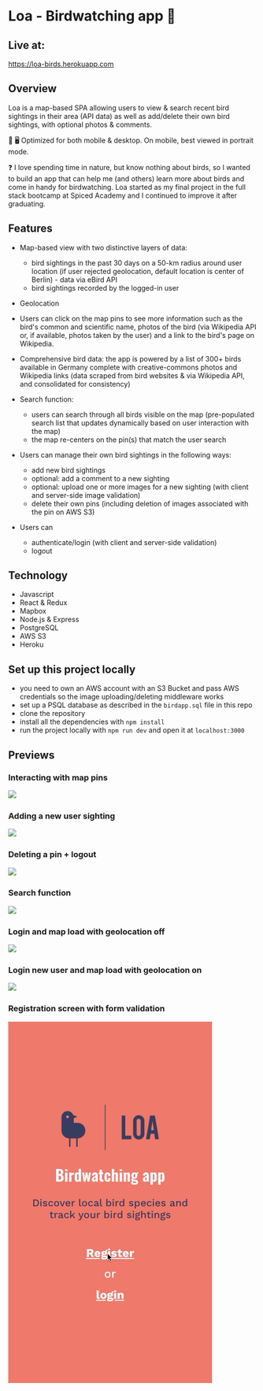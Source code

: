 # Loa - Birdwatching app 🦉

## Live at:

https://loa-birds.herokuapp.com

## Overview

Loa is a map-based SPA allowing users to view & search recent bird sightings in their area (API data) as well as add/delete their own bird sightings, with optional photos & comments.

📱 🖥 Optimized for both mobile & desktop.
On mobile, best viewed in portrait mode.

❓ I love spending time in nature, but know nothing about birds, so I wanted to build an app that can help me (and others) learn more about birds and come in handy for birdwatching.
Loa started as my final project in the full stack bootcamp at Spiced Academy and I continued to improve it after graduating.

## Features

-   Map-based view with two distinctive layers of data:

    -   bird sightings in the past 30 days on a 50-km radius around user location (if user rejected geolocation, default location is center of Berlin) - data via eBird API
    -   bird sightings recorded by the logged-in user

-   Geolocation

-   Users can click on the map pins to see more information such as the bird's common and scientific name, photos of the bird (via Wikipedia API or, if available, photos taken by the user) and a link to the bird's page on Wikipedia.

-   Comprehensive bird data: the app is powered by a list of 300+ birds available in Germany complete with creative-commons photos and Wikipedia links (data scraped from bird websites & via Wikipedia API, and consolidated for consistency)

-   Search function:

    -   users can search through all birds visible on the map (pre-populated search list that updates dynamically based on user interaction with the map)
    -   the map re-centers on the pin(s) that match the user search

-   Users can manage their own bird sightings in the following ways:

    -   add new bird sightings
    -   optional: add a comment to a new sighting
    -   optional: upload one or more images for a new sighting (with client and server-side image validation)
    -   delete their own pins (including deletion of images associated with the pin on AWS S3)

-   Users can
    -   authenticate/login (with client and server-side validation)
    -   logout

## Technology

-   Javascript
-   React & Redux
-   Mapbox
-   Node.js & Express
-   PostgreSQL
-   AWS S3
-   Heroku

## Set up this project locally

-   you need to own an AWS account with an S3 Bucket and pass AWS credentials so the image uploading/deleting middleware works
-   set up a PSQL database as described in the `birdapp.sql` file in this repo
-   clone the repository
-   install all the dependencies with `npm install`
-   run the project locally with `npm run dev` and open it at `localhost:3000`

## Previews

### Interacting with map pins

<img src="client/public/pin_info_popup.gif">

<br>

### Adding a new user sighting

<img src="client/public/adding_new_pin.gif">

<br>

### Deleting a pin + logout

<img src="client/public/delete_logout.gif">

<br>

### Search function

<img src="client/public/search_function.gif">

<br>

### Login and map load with geolocation off

<img src="client/public/login_geolocation_off.gif">

<br>

### Login new user and map load with geolocation on

<img src="client/public/new_user_login_geolocation_on.gif">

<br>

### Registration screen with form validation

<img src="client/public/registration_form_validation.gif">

<br>
